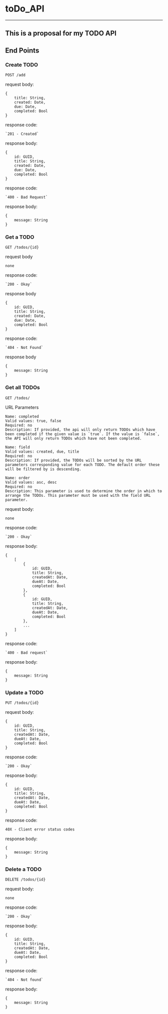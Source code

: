 # toDo_API
---
This is a proposal for my TODO API
--
## End Points

### Create TODO
`POST /add`

request body:
```
{
    title: String,
    created: Date,
    due: Date,
    completed: Bool
}
```

response code:
    
    `201 - Created`

response body:
```
{
    id: GUID,
    title: String,
    created: Date,
    due: Date,
    completed: Bool
}
```

response code:
    
    `400 - Bad Request`

response body:
```
{
    message: String
}
```

### Get a TODO
`GET /todos/{id}`

request body
```
none
```

response code:
    
    `200 - Okay`

response body
```
{
    id: GUID,
    title: String,
    created: Date,
    due: Date,
    completed: Bool
}
```

response code: 
    
    `404 - Not Found`

response body
```
{
    message: String
}
```

### Get all TODOs
`GET /todos/`

URL Parameters
```
Name: completed
Valid values: true, false
Required: no
Description: If provided, the api will only return TODOs which have been completed if the given value is `true`. If the value is `false`, the API will only return TODOs which have not been completed.

Name: field
Valid values: created, due, title
Required: no
Description: If provided, the TODOs will be sorted by the URL parameters corresponding value for each TODO. The default order these will be filtered by is descending.

Name: order
Valid values: asc, desc
Required: no
Description: This parameter is used to determine the order in which to arrange the TODOs. This parameter must be used with the field URL parameter.
```

request body:
```
none
```

response code: 
    
    `200 - Okay`

response body:
```
{
    [
        {
            id: GUID,
            title: String,
            createdAt: Date,
            dueAt: Date,
            completed: Bool
        },
        {
            id: GUID,
            title: String,
            createdAt: Date,
            dueAt: Date,
            completed: Bool
        },
        ...
    ]
}
```

response code:
    
    `400 - Bad request`

response body:
```
{
    message: String
}
```

### Update a TODO
`PUT /todos/{id}`

request body:
```
{
    id: GUID,
    title: String,
    createdAt: Date,
    dueAt: Date,
    completed: Bool
}
```

response code:
    
    `200 - Okay`

response body:
```
{
    id: GUID,
    title: String,
    createdAt: Date,
    dueAt: Date,
    completed: Bool
}
```

response code:
   
   `40X - Client error status codes`

response body:
```
{
    message: String
}
```

### Delete a TODO
`DELETE /todos/{id}`

request body:
```
none
```

response code:
    
    `200 - Okay`

response body:
```
{
    id: GUID,
    title: String,
    createdAt: Date,
    dueAt: Date,
    completed: Bool
}
```

response code:
    
    `404 - Not found`

response body:
```
{
    message: String
}
```